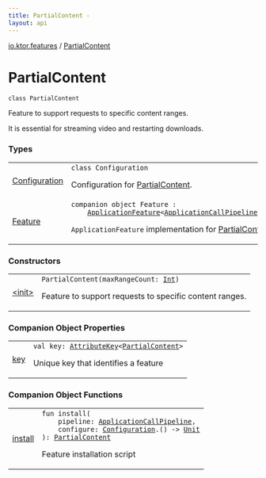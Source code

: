 ```yaml
---
title: PartialContent - 
layout: api
---
```


<div class='api-docs-breadcrumbs'><a href="../index.html">io.ktor.features</a> / <a href="./index.html">PartialContent</a></div>

# PartialContent

<div class="signature"><code><span class="keyword">class </span><span class="identifier">PartialContent</span></code></div>

Feature to support requests to specific content ranges.

It is essential for streaming video and restarting downloads.

### Types

<table class="api-docs-table">
<tbody>
<tr>
<td markdown="1">

<a href="-configuration/index.html">Configuration</a>


</td>
<td markdown="1">
<div class="signature"><code><span class="keyword">class </span><span class="identifier">Configuration</span></code></div>

Configuration for <a href="./index.md">PartialContent</a>.


</td>
</tr>
<tr>
<td markdown="1">

<a href="-feature/index.html">Feature</a>


</td>
<td markdown="1">
<div class="signature"><code><span class="keyword">companion</span> <span class="keyword">object </span><span class="identifier">Feature</span>&nbsp;<span class="symbol">:</span>&nbsp;<br/>&nbsp;&nbsp;&nbsp;&nbsp;<a href="../../io.ktor.application/-application-feature/index.html"><span class="identifier">ApplicationFeature</span></a><span class="symbol">&lt;</span><a href="../../io.ktor.application/-application-call-pipeline/index.html"><span class="identifier">ApplicationCallPipeline</span></a><span class="symbol">,</span>&nbsp;<a href="-configuration/index.html"><span class="identifier">Configuration</span></a><span class="symbol">,</span>&nbsp;<a href="./index.md"><span class="identifier">PartialContent</span></a><span class="symbol">&gt;</span></code></div>

<code>ApplicationFeature</code> implementation for <a href="./index.md">PartialContent</a>


</td>
</tr>
</tbody>
</table>

### Constructors

<table class="api-docs-table">
<tbody>
<tr>
<td markdown="1">

<a href="-init-.html">&lt;init&gt;</a>


</td>
<td markdown="1">
<div class="signature"><code><span class="identifier">PartialContent</span><span class="symbol">(</span><span class="parameterName" id="io.ktor.features.PartialContent$<init>(kotlin.Int)/maxRangeCount">maxRangeCount</span><span class="symbol">:</span>&nbsp;<a href="https://kotlinlang.org/api/latest/jvm/stdlib/kotlin/-int/index.html"><span class="identifier">Int</span></a><span class="symbol">)</span></code></div>

Feature to support requests to specific content ranges.


</td>
</tr>
</tbody>
</table>

### Companion Object Properties

<table class="api-docs-table">
<tbody>
<tr>
<td markdown="1">

<a href="key.html">key</a>


</td>
<td markdown="1">
<div class="signature"><code><span class="keyword">val </span><span class="identifier">key</span><span class="symbol">: </span><a href="../../io.ktor.util/-attribute-key/index.html"><span class="identifier">AttributeKey</span></a><span class="symbol">&lt;</span><a href="./index.md"><span class="identifier">PartialContent</span></a><span class="symbol">&gt;</span></code></div>

Unique key that identifies a feature


</td>
</tr>
</tbody>
</table>

### Companion Object Functions

<table class="api-docs-table">
<tbody>
<tr>
<td markdown="1">

<a href="install.html">install</a>


</td>
<td markdown="1">
<div class="signature"><code><span class="keyword">fun </span><span class="identifier">install</span><span class="symbol">(</span><br/>&nbsp;&nbsp;&nbsp;&nbsp;<span class="parameterName" id="io.ktor.features.PartialContent.Feature$install(io.ktor.application.ApplicationCallPipeline, kotlin.Function1((io.ktor.features.PartialContent.Configuration, kotlin.Unit)))/pipeline">pipeline</span><span class="symbol">:</span>&nbsp;<a href="../../io.ktor.application/-application-call-pipeline/index.html"><span class="identifier">ApplicationCallPipeline</span></a><span class="symbol">, </span><br/>&nbsp;&nbsp;&nbsp;&nbsp;<span class="parameterName" id="io.ktor.features.PartialContent.Feature$install(io.ktor.application.ApplicationCallPipeline, kotlin.Function1((io.ktor.features.PartialContent.Configuration, kotlin.Unit)))/configure">configure</span><span class="symbol">:</span>&nbsp;<a href="-configuration/index.html"><span class="identifier">Configuration</span></a><span class="symbol">.</span><span class="symbol">(</span><span class="symbol">)</span>&nbsp;<span class="symbol">-&gt;</span>&nbsp;<a href="https://kotlinlang.org/api/latest/jvm/stdlib/kotlin/-unit/index.html"><span class="identifier">Unit</span></a><br/><span class="symbol">)</span><span class="symbol">: </span><a href="./index.md"><span class="identifier">PartialContent</span></a></code></div>

Feature installation script


</td>
</tr>
</tbody>
</table>
